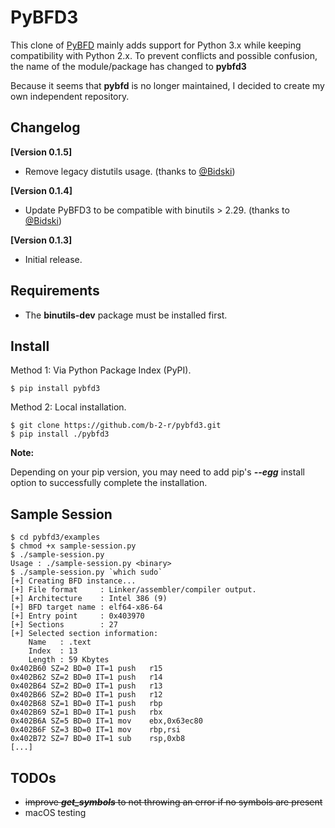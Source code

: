 # PyBFD3

This clone of [PyBFD](https://github.com/Groundworkstech/pybfd) mainly adds support for Python 3.x while keeping compatibility with Python 2.x. To prevent conflicts and possible confusion, the name of the module/package has changed to **pybfd3**

Because it seems that **pybfd** is no longer maintained, I decided to create my own independent repository.

## Changelog

**[Version 0.1.5]**
- Remove legacy distutils usage. (thanks to [@Bidski](https://github.com/Bidski))

**[Version 0.1.4]**
- Update PyBFD3 to be compatible with binutils > 2.29. (thanks to [@Bidski](https://github.com/Bidski))

**[Version 0.1.3]**
- Initial release.

## Requirements

- The **binutils-dev** package must be installed first.

## Install

Method 1: Via Python Package Index (PyPI).

```
$ pip install pybfd3
````

Method 2: Local installation.

```
$ git clone https://github.com/b-2-r/pybfd3.git
$ pip install ./pybfd3
```

**Note:**  

Depending on your pip version, you may need to add pip's ***--egg*** install option to successfully complete the installation.

## Sample Session

```
$ cd pybfd3/examples
$ chmod +x sample-session.py
$ ./sample-session.py
Usage : ./sample-session.py <binary>
$ ./sample-session.py `which sudo`
[+] Creating BFD instance...
[+] File format     : Linker/assembler/compiler output.
[+] Architecture    : Intel 386 (9)
[+] BFD target name : elf64-x86-64
[+] Entry point     : 0x403970
[+] Sections        : 27
[+] Selected section information:
	Name   : .text
	Index  : 13
	Length : 59 Kbytes
0x402B60 SZ=2 BD=0 IT=1	push   r15
0x402B62 SZ=2 BD=0 IT=1	push   r14
0x402B64 SZ=2 BD=0 IT=1	push   r13
0x402B66 SZ=2 BD=0 IT=1	push   r12
0x402B68 SZ=1 BD=0 IT=1	push   rbp
0x402B69 SZ=1 BD=0 IT=1	push   rbx
0x402B6A SZ=5 BD=0 IT=1	mov    ebx,0x63ec80
0x402B6F SZ=3 BD=0 IT=1	mov    rbp,rsi
0x402B72 SZ=7 BD=0 IT=1	sub    rsp,0xb8
[...]
```

## TODOs

- ~~improve ***get_symbols*** to not throwing an error if no symbols are present~~
- macOS testing

